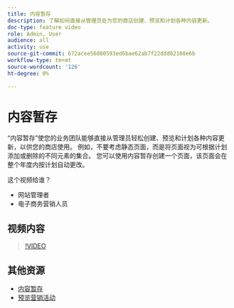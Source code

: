 ```yaml
---
title: 内容暂存
description: 了解如何直接从管理员处为您的商店创建、预览和计划各种内容更新。
doc-type: feature video
role: Admin, User
audience: all
activity: use
source-git-commit: 672acee56080593ed6bae62ab7f22ddd02108e6b
workflow-type: tm+mt
source-wordcount: '126'
ht-degree: 0%

---
```


# 内容暂存

“内容暂存”使您的业务团队能够直接从管理员轻松创建、预览和计划各种内容更新，以供您的商店使用。 例如，不要考虑静态页面，而是将页面视为可根据计划添加或删除的不同元素的集合。 您可以使用内容暂存创建一个页面，该页面会在整个年度内按计划自动更改。

这个视频给谁？

- 网站管理者
- 电子商务营销人员

## 视频内容

>[!VIDEO](https://video.tv.adobe.com/v/343784?quality=12&learn=on)

## 其他资源

- [内容暂存](https://docs.magento.com/user-guide/cms/content-staging.html)
- [预览营销活动](https://docs.magento.com/user-guide/cms/content-staging-preview.html)
